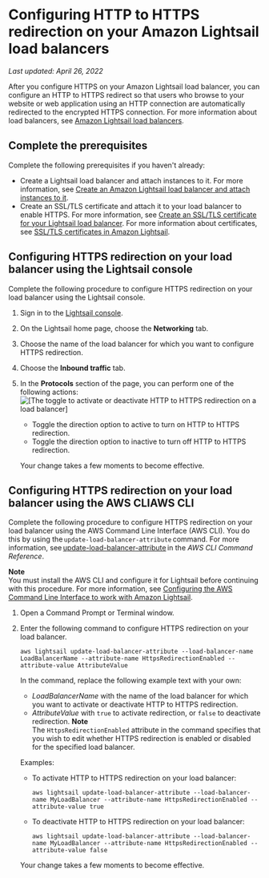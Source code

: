 # Configuring HTTP to HTTPS redirection on your Amazon Lightsail load balancers<a name="amazon-lightsail-configure-load-balancer-https-redirection"></a>

 *Last updated: April 26, 2022* 

After you configure HTTPS on your Amazon Lightsail load balancer, you can configure an HTTP to HTTPS redirect so that users who browse to your website or web application using an HTTP connection are automatically redirected to the encrypted HTTPS connection\. For more information about load balancers, see [Amazon Lightsail load balancers](understanding-lightsail-load-balancers.md)\.

## Complete the prerequisites<a name="configure-load-balancer-https-redirection-prerequisites"></a>

Complete the following prerequisites if you haven't already:
+ Create a Lightsail load balancer and attach instances to it\. For more information, see [Create an Amazon Lightsail load balancer and attach instances to it](create-lightsail-load-balancer-and-attach-lightsail-instances.md)\.
+ Create an SSL/TLS certificate and attach it to your load balancer to enable HTTPS\. For more information, see [Create an SSL/TLS certificate for your Lightsail load balancer](create-tls-ssl-certificate-and-attach-to-lightsail-load-balancer-https.md)\. For more information about certificates, see [SSL/TLS certificates in Amazon Lightsail](understanding-tls-ssl-certificates-in-lightsail-https.md)\.

## Configuring HTTPS redirection on your load balancer using the Lightsail console<a name="configure-load-balancer-https-redirection-console"></a>

Complete the following procedure to configure HTTPS redirection on your load balancer using the Lightsail console\.

1. Sign in to the [Lightsail console](https://lightsail.aws.amazon.com/)\.

1. On the Lightsail home page, choose the **Networking** tab\.

1. Choose the name of the load balancer for which you want to configure HTTPS redirection\.

1. Choose the **Inbound traffic** tab\.

1. In the **Protocols** section of the page, you can perform one of the following actions:  
![\[The toggle to activate or deactivate HTTP to HTTPS redirection on a load balancer\]](https://d9yljz1nd5001.cloudfront.net/en_us/f1c62fa5316bf1df017e7afb5a0e0a21/images/amazon-lighstail-load-balancer-redirection-toggle.png)
   + Toggle the direction option to active to turn on HTTP to HTTPS redirection\.
   + Toggle the direction option to inactive to turn off HTTP to HTTPS redirection\.

   Your change takes a few moments to become effective\.

## Configuring HTTPS redirection on your load balancer using the AWS CLIAWS CLI<a name="configure-load-balancer-https-redirection-cli"></a>

Complete the following procedure to configure HTTPS redirection on your load balancer using the AWS Command Line Interface \(AWS CLI\)\. You do this by using the `update-load-balancer-attribute` command\. For more information, see [update\-load\-balancer\-attribute](https://docs.aws.amazon.com/cli/latest/reference/lightsail/update-load-balancer-attribute.html) in the *AWS CLI Command Reference*\.

**Note**  
You must install the AWS CLI and configure it for Lightsail before continuing with this procedure\. For more information, see [Configuring the AWS Command Line Interface to work with Amazon Lightsail](lightsail-how-to-set-up-and-configure-aws-cli.md)\.

1. Open a Command Prompt or Terminal window\.

1. Enter the following command to configure HTTPS redirection on your load balancer\.

   ```
   aws lightsail update-load-balancer-attribute --load-balancer-name LoadBalancerName --attribute-name HttpsRedirectionEnabled --attribute-value AttributeValue
   ```

   In the command, replace the following example text with your own:
   + *LoadBalancerName* with the name of the load balancer for which you want to activate or deactivate HTTP to HTTPS redirection\.
   + *AttributeValue* with `true` to activate redirection, or `false` to deactivate redirection\.
**Note**  
The `HttpsRedirectionEnabled` attribute in the command specifies that you wish to edit whether HTTPS redirection is enabled or disabled for the specified load balancer\.

   Examples:
   + To activate HTTP to HTTPS redirection on your load balancer:

     ```
     aws lightsail update-load-balancer-attribute --load-balancer-name MyLoadBalancer --attribute-name HttpsRedirectionEnabled --attribute-value true
     ```
   + To deactivate HTTP to HTTPS redirection on your load balancer:

     ```
     aws lightsail update-load-balancer-attribute --load-balancer-name MyLoadBalancer --attribute-name HttpsRedirectionEnabled --attribute-value false
     ```

   Your change takes a few moments to become effective\.